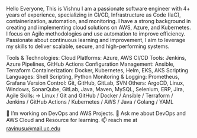 Hello Everyone, This is Vishnu
I am a passionate software engineer with 4+ years of experience, specializing in CI/CD, Infrastructure as Code (IaC), containerization, automation, and monitoring. I have a strong background in creating and implementing cloud solutions on AWS, Azure, and Kubernetes. I focus on Agile methodologies and use automation to improve efficiency. Passionate about continuous learning and improvement, I aim to leverage my skills to deliver scalable, secure, and high-performing systems.

Tools & Technologies:
Cloud Platforms: Azure, AWS
CI/CD Tools: Jenkins, Azure Pipelines, GitHub Actions
Configuration Management: Ansible, Terraform
Containerization: Docker, Kubernetes, Helm, EKS, AKS
Scripting Languages: Shell Scripting, Python
Monitoring & Logging: Prometheus, Grafana
Version Control: Git, GitHub, GitLab, SVN
Others: ArgoCD, Linux, Windows, SonarQube, GitLab, Java, Maven, MySQL, Selenium, ERP, Jira, Agile
Skills: -> Linux / Git and GitHub / Docker / Ansible / Terraform / Jenkins / GitHub Actions / Kubernetes / AWS / Java / Golang / YAML

🔭 I’m working on DevOps and AWS Projects.
💬 Ask me about DevOps and AWS Cloud and Resource for learning.
📫 reach me at ravinusu@mail.uc.edu

<!---
srivishnu99/srivishnu99 is a ✨ special ✨ repository because its `README.md` (this file) appears on your GitHub profile.
You can click the Preview link to take a look at your changes.
--->
